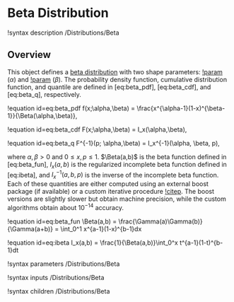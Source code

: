 # Beta Distribution

!syntax description /Distributions/Beta

## Overview

This object defines a [beta distribution](https://en.wikipedia.org/wiki/Beta_distribution) with two shape parameters: [!param](/Distributions/Beta/alpha) ($\alpha$) and [!param](/Distributions/Beta/beta) ($\beta$). The probability density function, cumulative distribution function, and quantile are defined in [eq:beta_pdf], [eq:beta_cdf], and [eq:beta_q], respectively.

!equation id=eq:beta_pdf
f(x;\alpha,\beta) = \frac{x^{\alpha-1}(1-x)^{\beta-1}}{\Beta(\alpha,\beta)},

!equation id=eq:beta_cdf
F(x;\alpha,\beta) = I_x(\alpha,\beta),

!equation id=eq:beta_q
F^{-1}(p; \alpha,\beta) = I_x^{-1}(\alpha, \beta, p),

where $\alpha,\beta > 0$ and $0\leq x,p \leq 1$. $\Beta(a,b)$ is the beta function defined in [eq:beta_fun], $I_x(a,b)$ is the regularized incomplete beta function defined in [eq:ibeta], and $I_x^{-1}(a, b, p)$ is the inverse of the incomplete beta function. Each of these quantities are either computed using an external boost package (if available) or a custom iterative procedure [!citep](teukolsky1992numerical). The boost versions are slightly slower but obtain machine precision, while the custom algorithms obtain about $10^{-14}$ accuracy.

!equation id=eq:beta_fun
\Beta(a,b) = \frac{\Gamma(a)\Gamma(b)}{\Gamma(a+b)} = \int_0^1 x^{a-1}(1-x)^{b-1}dx

!equation id=eq:ibeta
I_x(a,b) = \frac{1}{\Beta(a,b)}\int_0^x t^{a-1}(1-t)^{b-1}dt

!syntax parameters /Distributions/Beta

!syntax inputs /Distributions/Beta

!syntax children /Distributions/Beta
